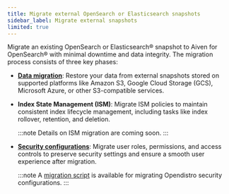 ```yaml
---
title: Migrate external OpenSearch or Elasticsearch snapshots
sidebar_label: Migrate external snapshots
limited: true
---
```


Migrate an existing OpenSearch or Elasticsearch® snapshot to Aiven for OpenSearch® with minimal downtime and data integrity.
The migration process consists of three key phases:

- **[Data migration](/docs/products/opensearch/howto/migrate-snapshot-data-opensearch)**:
  Restore your data from external snapshots stored on supported
  platforms like Amazon S3, Google Cloud Storage (GCS), Microsoft Azure, or other
  S3-compatible services.

- **Index State Management (ISM)**: Migrate ISM policies to maintain consistent index
  lifecycle management, including tasks like index rollover, retention, and deletion.

  :::note
  Details on ISM migration are coming soon.
  :::

- **[Security configurations](/docs/products/opensearch/howto/migrate-opendistro-security-config-aiven)**:
  Migrate user roles, permissions, and access controls to preserve security settings and
  ensure a smooth user experience after migration.

  :::note
  A [migration script](https://github.com/aiven/aiven-examples/blob/main/solutions/migrate-opendistro-security-to-aiven-for-opensearch/avn-migrate-os-security-config.py)
  is available for migrating Opendistro security configurations.
  :::
